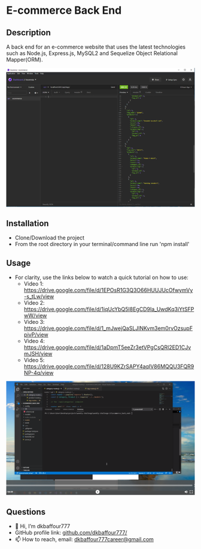 # E-commerce Back End


## Description 

  A back end for an e-commerce website that uses the latest technologies
  such as Node.js, Express.js, MySQL2 and Sequelize Object Relational Mapper(ORM).

!['app'](assets/images/app.PNG) 
  

## Installation

  - Clone/Download the project
  - From the root directory in your terminal/command line run 'npm install'
  
## Usage 
  
  - For clarity, use the links below to watch a quick tutorial on how to use:
    - Video 1: https://drive.google.com/file/d/1EPOsR1G3Q3O66HUUJUcOfwymVy-s_tLw/view
    - Video 2: https://drive.google.com/file/d/1iqUcYbQ5I8EgCD9Ia_UwdKq3iYtSFPwW/view
    - Video 3: https://drive.google.com/file/d/1_mJwejQaSLJlNKvm3em0rvOzsupFpivP/view
    - Video 4: https://drive.google.com/file/d/1aDpmT5eeZr3etVPgCsQRI2ED1CJvmJSH/view
    - Video 5: https://drive.google.com/file/d/128U9KZrSAPY4aqIV86MQQU3FQR9NP-4q/view
  
!['tutorial'](assets/images/tutorial.PNG)

## Questions
  - 👋 Hi, I’m dkbaffour777
  - GitHub profile link: [github.com/dkbaffour777/](https://github.com/dkbaffour777/)
  - 📫 How to reach, email: dkbaffour777career@gmail.com
